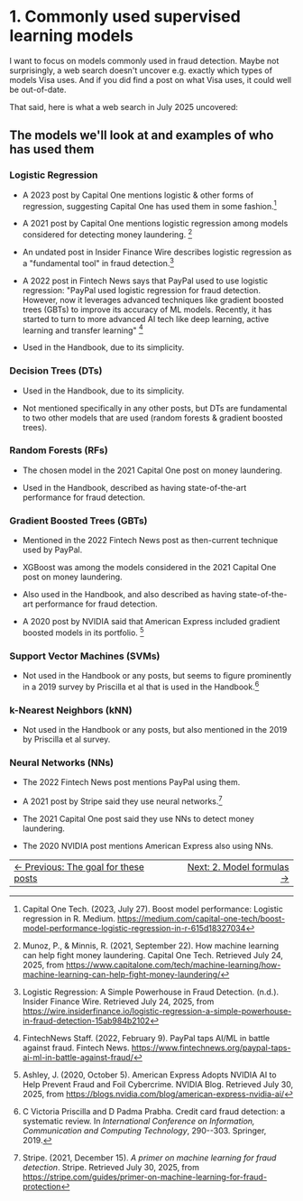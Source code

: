 # 1. Commonly used supervised learning models

I want to focus on models commonly used in fraud detection. Maybe not
surprisingly, a web search doesn't uncover e.g. exactly which types of
models Visa uses. And if you did find a post on what Visa uses, it could
well be out-of-date.

That said, here is what a web search in July 2025 uncovered:

## The models we'll look at and examples of who has used them

### Logistic Regression

- A 2023 post by Capital One mentions logistic & other forms of
  regression, suggesting Capital One has used them in some fashion.[^1]

- A 2021 post by Capital One mentions logistic regression among models
  considered for detecting money laundering. [^2]

- An undated post in Insider Finance Wire describes logistic regression
  as a "fundamental tool" in fraud detection.[^3]

<!-- -->

- A 2022 post in Fintech News says that PayPal used to use logistic
  regression: "PayPal used logistic regression for fraud detection.
  However, now it leverages advanced techniques like gradient boosted
  trees (GBTs) to improve its accuracy of ML models. Recently, it has
  started to turn to more advanced AI tech like deep learning, active
  learning and transfer learning" [^4]

<!-- -->

- Used in the Handbook, due to its simplicity.

### Decision Trees (DTs)

- Used in the Handbook, due to its simplicity.

- Not mentioned specifically in any other posts, but DTs are fundamental
  to two other models that are used (random forests & gradient boosted
  trees).

### Random Forests (RFs)

- The chosen model in the 2021 Capital One post on money laundering.

- Used in the Handbook, described as having state-of-the-art performance
  for fraud detection.

### Gradient Boosted Trees (GBTs) 

- Mentioned in the 2022 Fintech News post as then-current technique used
  by PayPal.

- XGBoost was among the models considered in the 2021 Capital One post
  on money laundering.

- Also used in the Handbook, and also described as having
  state-of-the-art performance for fraud detection.

- A 2020 post by NVIDIA said that American Express included gradient
  boosted models in its portfolio. [^5]

### Support Vector Machines (SVMs) 

- Not used in the Handbook or any posts, but seems to figure prominently
  in a 2019 survey by Priscilla et al that is used in the Handbook.[^6]

### k-Nearest Neighbors (kNN) 

- Not used in the Handbook or any posts, but also mentioned in the 2019
  by Priscilla et al survey.

### Neural Networks (NNs) 

- The 2022 Fintech News post mentions PayPal using them.

- A 2021 post by Stripe said they use neural networks.[^7]

- The 2021 Capital One post said they use NNs to detect money
  laundering.

- The 2020 NVIDIA post mentions American Express also using NNs.

[^1]: Capital One Tech. (2023, July 27). Boost model performance:
    Logistic regression in R. Medium.
    <https://medium.com/capital-one-tech/boost-model-performance-logistic-regression-in-r-615d18327034>

[^2]: Munoz, P., & Minnis, R. (2021, September 22). How machine learning
    can help fight money laundering. Capital One Tech. Retrieved July
    24, 2025, from
    <https://www.capitalone.com/tech/machine-learning/how-machine-learning-can-help-fight-money-laundering/>

[^3]: Logistic Regression: A Simple Powerhouse in Fraud Detection.
    (n.d.). Insider Finance Wire. Retrieved July 24, 2025, from
    <https://wire.insiderfinance.io/logistic-regression-a-simple-powerhouse-in-fraud-detection-15ab984b2102>

[^4]: FintechNews Staff. (2022, February 9). PayPal taps AI/ML in battle
    against fraud. Fintech News.
    <https://www.fintechnews.org/paypal-taps-ai-ml-in-battle-against-fraud/>

[^5]: Ashley, J. (2020, October 5). American Express Adopts NVIDIA AI to
    Help Prevent Fraud and Foil Cybercrime. NVIDIA Blog. Retrieved July
    30, 2025, from
    <https://blogs.nvidia.com/blog/american-express-nvidia-ai/>

[^6]: C Victoria Priscilla and D Padma Prabha. Credit card fraud
    detection: a systematic review. In *International Conference on
    Information, Communication and Computing Technology*, 290--303.
    Springer, 2019.

[^7]: Stripe. (2021, December 15). *A primer on machine learning for
    fraud detection*. Stripe. Retrieved July 30, 2025, from
    <https://stripe.com/guides/primer-on-machine-learning-for-fraud-protection>


<table width="100%">
  <tr>
    <td align="left">
      <a href="index.md">← Previous: The goal for these posts</a>
    </td>
    <td align="right">
      <a href="2-model-formulas-250814.md">Next: 2. Model formulas →</a>
    </td>
  </tr>
</table>

